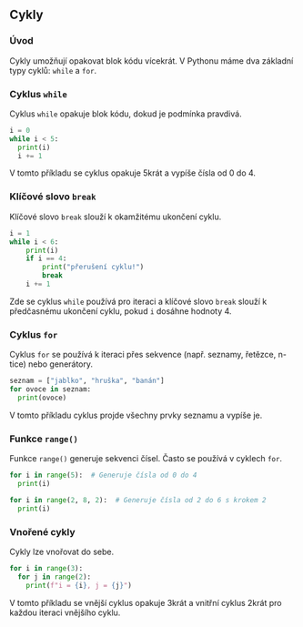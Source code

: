 ## Cykly

### Úvod

Cykly umožňují opakovat blok kódu vícekrát. V Pythonu máme dva základní typy cyklů: `while` a `for`.

### Cyklus `while`

Cyklus `while` opakuje blok kódu, dokud je podmínka pravdivá.

```python
i = 0
while i < 5:
  print(i)
  i += 1
```

V tomto příkladu se cyklus opakuje 5krát a vypíše čísla od 0 do 4.

### Klíčové slovo `break`

Klíčové slovo `break` slouží k okamžitému ukončení cyklu.

```python
i = 1
while i < 6:
    print(i)
    if i == 4:
        print("přerušení cyklu!")
        break
    i += 1
```

Zde se cyklus `while` používá pro iteraci a klíčové slovo `break` slouží k předčasnému ukončení cyklu, pokud `i` dosáhne hodnoty 4.

### Cyklus `for`

Cyklus `for` se používá k iteraci přes sekvence (např. seznamy, řetězce, n-tice) nebo generátory.

```python
seznam = ["jablko", "hruška", "banán"]
for ovoce in seznam:
  print(ovoce)
```

V tomto příkladu cyklus projde všechny prvky seznamu a vypíše je.

### Funkce `range()`

Funkce `range()` generuje sekvenci čísel. Často se používá v cyklech `for`.

```python
for i in range(5):  # Generuje čísla od 0 do 4
  print(i)

for i in range(2, 8, 2):  # Generuje čísla od 2 do 6 s krokem 2
  print(i)
```

### Vnořené cykly

Cykly lze vnořovat do sebe.

```python
for i in range(3):
  for j in range(2):
    print(f"i = {i}, j = {j}")
```

V tomto příkladu se vnější cyklus opakuje 3krát a vnitřní cyklus 2krát pro každou iteraci vnějšího cyklu.
